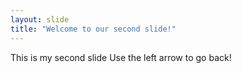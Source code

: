 ```yaml
---
layout: slide
title: "Welcome to our second slide!"
---
```

This is my second slide
Use the left arrow to go back!
